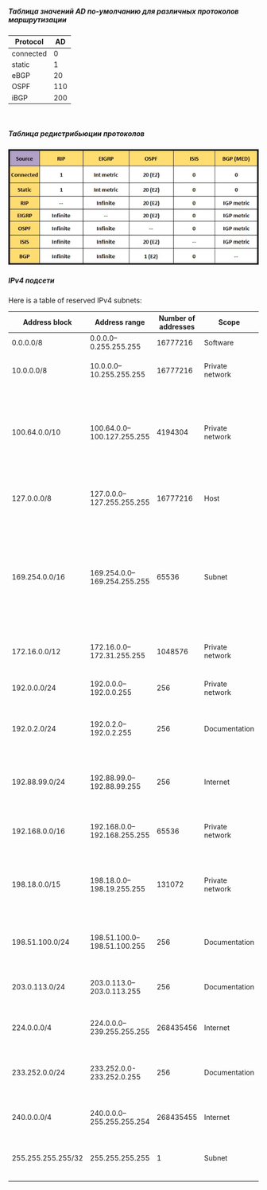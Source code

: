 ##### Таблица значений AD по-умолчанию для различных протоколов маршрутизации
| Protocol  | AD    |
|-----------|-------|
| connected | 0     |
| static    | 1     |
| eBGP      | 20    |
| OSPF      | 110   |
| iBGP      | 200   |

<br>

##### Таблица редистрибьюции протоколов
![redistribution table](../images/Route_Redistribution_Seed_Metrics_Chart.jpg)
<br>

##### IPv4 подсети
Here is a table of reserved IPv4 subnets:

|**Address block**|**Address range**|**Number of addresses**|**Scope**|**Description**|
|-----------------|-----------------|-----------------------|---------|---------------|
0.0.0.0/8|0.0.0.0–0.255.255.255|16777216|Software|Current network[1]
10.0.0.0/8|10.0.0.0–10.255.255.255|16777216|Private network|Used for local communications within a private network.[3]
100.64.0.0/10|100.64.0.0–100.127.255.255|4194304|Private network|Shared address space[4] for communications between a service provider and its subscribers when using a carrier-grade NAT.
127.0.0.0/8|127.0.0.0–127.255.255.255|16777216|Host|Used for loopback addresses to the local host.[1]
169.254.0.0/16|169.254.0.0–169.254.255.255|65536|Subnet|Used for link-local addresses[5] between two hosts on a single link when no IP address is otherwise specified, such as would have normally been retrieved from a DHCP server.
172.16.0.0/12|172.16.0.0–172.31.255.255|1048576|Private network|Used for local communications within a private network.[3]
192.0.0.0/24|192.0.0.0–192.0.0.255|256|Private network|IETF Protocol Assignments, DS-Lite (/29).[1]
192.0.2.0/24|192.0.2.0–192.0.2.255|256|Documentation|Assigned as TEST-NET-1, documentation and examples.[6]
192.88.99.0/24|192.88.99.0–192.88.99.255|256|Internet|Reserved.[7] Formerly used for IPv6 to IPv4 relay[8] (included IPv6 address block 2002::/16).
192.168.0.0/16|192.168.0.0–192.168.255.255|65536|Private network|Used for local communications within a private network.[3]
198.18.0.0/15|198.18.0.0–198.19.255.255|131072|Private network|Used for benchmark testing of inter-network communications between two separate subnets.[9]
198.51.100.0/24|198.51.100.0–198.51.100.255|256|Documentation|Assigned as TEST-NET-2, documentation and examples.[6]
203.0.113.0/24|203.0.113.0–203.0.113.255|256|Documentation|Assigned as TEST-NET-3, documentation and examples.[6]
224.0.0.0/4|224.0.0.0–239.255.255.255|268435456|Internet|In use for IP multicast.[10] (Former Class D network.)
233.252.0.0/24|233.252.0.0-233.252.0.255|256|Documentation|Assigned as MCAST-TEST-NET, documentation and examples.[10][11]
240.0.0.0/4|240.0.0.0–255.255.255.254|268435455|Internet|Reserved for future use.[12] (Former Class E network.)
255.255.255.255/32|255.255.255.255|1|Subnet|Reserved for the "limited broadcast" destination address.[1]